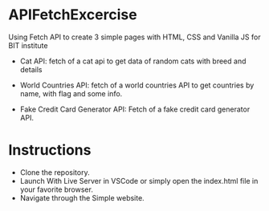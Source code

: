 # APIFetchExcercise

Using Fetch API to create 3 simple pages with HTML, CSS and Vanilla JS for BIT institute

* Cat API: fetch of a cat api to get data of random cats with breed and details

* World Countries API: fetch of a world countries API to get countries by name, with flag and some info.

* Fake Credit Card Generator API: Fetch of a fake credit card generator API.

# Instructions

* Clone the repository.
* Launch With Live Server in VSCode or simply open the index.html file in your favorite browser.
* Navigate through the Simple website.

